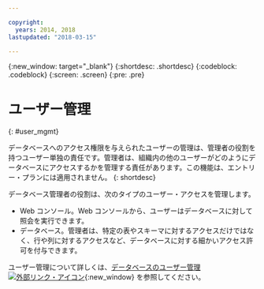 ```yaml
---

copyright:
  years: 2014, 2018
lastupdated: "2018-03-15"

---
```


<!-- Attribute definitions --> 
{:new_window: target="_blank"}
{:shortdesc: .shortdesc}
{:codeblock: .codeblock}
{:screen: .screen}
{:pre: .pre}

# ユーザー管理
{: #user_mgmt}

データベースへのアクセス権限を与えられたユーザーの管理は、管理者の役割を持つユーザー単独の責任です。管理者は、組織内の他のユーザーがどのようにデータベースにアクセスするかを管理する責任があります。この機能は、エントリー・プランには適用されません。
{: shortdesc}

データベース管理者の役割は、次のタイプのユーザー・アクセスを管理します。 
* Web コンソール。Web コンソールから、ユーザーはデータベースに対して照会を実行できます。
* データベース。管理者は、特定の表やスキーマに対するアクセスだけではなく、行や列に対するアクセスなど、データベースに対する細かいアクセス許可を付与できます。 

ユーザー管理について詳しくは、[データベースのユーザー管理![外部リンク・アイコン](../../icons/launch-glyph.svg "外部リンク・アイコン")](https://www.ibm.com/support/knowledgecenter/SS6NHC/com.ibm.swg.im.dashdb.security.doc/doc/user_mgmnt.html){:new_window} を参照してください。
